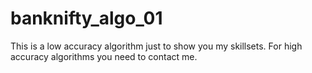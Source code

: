 # banknifty_algo_01
This is a low accuracy algorithm just to show you my skillsets. For high accuracy algorithms you need to contact me.
